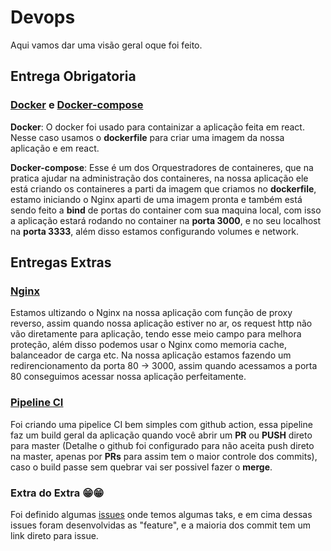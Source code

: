 # Devops

Aqui vamos dar uma visão geral oque foi feito.

## Entrega Obrigatoria

### [Docker](https://github.com/francisco1code/Desafio-Tech-DevOps/blob/main/prod/Dockerfile) e [Docker-compose](https://github.com/francisco1code/Desafio-Tech-DevOps/blob/main/docker-compose.yml)

**Docker**: O docker foi usado para containizar a aplicação feita em react. Nesse caso usamos o **dockerfile** para criar uma imagem da nossa aplicação e em react.

**Docker-compose**: Esse é um dos Orquestradores de containeres, que na pratica ajudar na administração dos containeres, na nossa aplicação ele está criando os containeres a parti da imagem que criamos no **dockerfile**, estamo iniciando o Nginx aparti de uma imagem pronta e também está sendo feito a **bind** de portas do container com sua maquina local, com isso a aplicação estará rodando no container na **porta 3000**, e no seu localhost na **porta 3333**, além disso estamos configurando volumes e network.



##  Entregas Extras

### [Nginx](https://github.com/francisco1code/Desafio-Tech-DevOps/blob/main/nginx/nginx.conf)

Estamos ultizando o Nginx na nossa aplicação com função de proxy reverso, assim quando nossa aplicação estiver no ar, os request http não vão diretamente para aplicação, tendo esse meio campo para melhora proteção, além disso podemos usar o Nginx como memoria cache, balanceador de carga etc. Na nossa aplicação estamos fazendo um redirencionamento da porta 80 -> 3000, assim quando acessamos a porta 80 conseguimos acessar nossa aplicação perfeitamente.

### [Pipeline CI](https://github.com/francisco1code/Desafio-Tech-DevOps/runs/4196778233?check_suite_focus=true)

Foi criando uma pipelice CI bem simples com github action, essa pipeline faz um build geral da aplicação quando você abrir um **PR** ou **PUSH** direto para master (Detalhe o github foi configurado para não aceita push direto na master, apenas por **PRs** para assim tem o maior controle dos commits), caso o build passe sem quebrar vai ser possivel fazer o **merge**.



### Extra do Extra 😁😁

Foi definido algumas [issues](https://github.com/francisco1code/Desafio-Tech-DevOps/issues) onde temos algumas taks, e em cima dessas issues foram desenvolvidas as "feature", e a maioria dos commit tem um link direto para issue.

